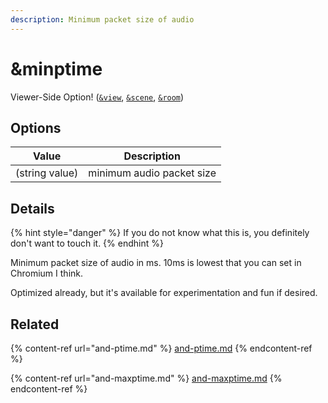 ```yaml
---
description: Minimum packet size of audio
---
```


# \&minptime

Viewer-Side Option! ([`&view`](view.md), [`&scene`](scene.md), [`&room`](../../general-settings/room.md))

## Options

| Value          | Description               |
| -------------- | ------------------------- |
| (string value) | minimum audio packet size |

## Details

{% hint style="danger" %}
If you do not know what this is, you definitely don't want to touch it.
{% endhint %}

Minimum packet size of audio in ms. 10ms is lowest that you can set in Chromium I think.

Optimized already, but it's available for experimentation and fun if desired.

## Related

{% content-ref url="and-ptime.md" %}
[and-ptime.md](and-ptime.md)
{% endcontent-ref %}

{% content-ref url="and-maxptime.md" %}
[and-maxptime.md](and-maxptime.md)
{% endcontent-ref %}
